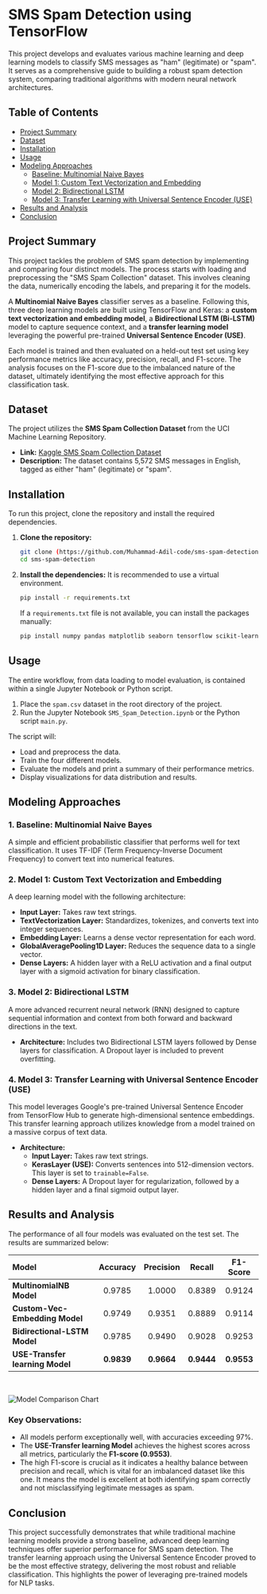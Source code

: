 # SMS Spam Detection using TensorFlow

This project develops and evaluates various machine learning and deep learning models to classify SMS messages as "ham" (legitimate) or "spam". It serves as a comprehensive guide to building a robust spam detection system, comparing traditional algorithms with modern neural network architectures.



## Table of Contents
- [Project Summary](#project-summary)
- [Dataset](#dataset)
- [Installation](#installation)
- [Usage](#usage)
- [Modeling Approaches](#modeling-approaches)
  - [Baseline: Multinomial Naive Bayes](#1-baseline-multinomial-naive-bayes)
  - [Model 1: Custom Text Vectorization and Embedding](#2-model-1-custom-text-vectorization-and-embedding)
  - [Model 2: Bidirectional LSTM](#3-model-2-bidirectional-lstm)
  - [Model 3: Transfer Learning with Universal Sentence Encoder (USE)](#4-model-3-transfer-learning-with-universal-sentence-encoder-use)
- [Results and Analysis](#results-and-analysis)
- [Conclusion](#conclusion)

## Project Summary
This project tackles the problem of SMS spam detection by implementing and comparing four distinct models. The process starts with loading and preprocessing the "SMS Spam Collection" dataset. This involves cleaning the data, numerically encoding the labels, and preparing it for the models.

A **Multinomial Naive Bayes** classifier serves as a baseline. Following this, three deep learning models are built using TensorFlow and Keras: a **custom text vectorization and embedding model**, a **Bidirectional LSTM (Bi-LSTM)** model to capture sequence context, and a **transfer learning model** leveraging the powerful pre-trained **Universal Sentence Encoder (USE)**.

Each model is trained and then evaluated on a held-out test set using key performance metrics like accuracy, precision, recall, and F1-score. The analysis focuses on the F1-score due to the imbalanced nature of the dataset, ultimately identifying the most effective approach for this classification task.

## Dataset
The project utilizes the **SMS Spam Collection Dataset** from the UCI Machine Learning Repository.
- **Link:** [Kaggle SMS Spam Collection Dataset](https://www.kaggle.com/datasets/uciml/sms-spam-collection-dataset)
- **Description:** The dataset contains 5,572 SMS messages in English, tagged as either "ham" (legitimate) or "spam".

## Installation
To run this project, clone the repository and install the required dependencies.

1.  **Clone the repository:**
    ```bash
    git clone (https://github.com/Muhammad-Adil-code/sms-spam-detection-using-ML.git)
    cd sms-spam-detection
    ```

2.  **Install the dependencies:**
    It is recommended to use a virtual environment.
    ```bash
    pip install -r requirements.txt
    ```
    If a `requirements.txt` file is not available, you can install the packages manually:
    ```bash
    pip install numpy pandas matplotlib seaborn tensorflow scikit-learn tensorflow_hub
    ```

## Usage
The entire workflow, from data loading to model evaluation, is contained within a single Jupyter Notebook or Python script.

1.  Place the `spam.csv` dataset in the root directory of the project.
2.  Run the Jupyter Notebook `SMS_Spam_Detection.ipynb` or the Python script `main.py`.

The script will:
- Load and preprocess the data.
- Train the four different models.
- Evaluate the models and print a summary of their performance metrics.
- Display visualizations for data distribution and results.

## Modeling Approaches

### 1. Baseline: Multinomial Naive Bayes
A simple and efficient probabilistic classifier that performs well for text classification. It uses TF-IDF (Term Frequency-Inverse Document Frequency) to convert text into numerical features.

### 2. Model 1: Custom Text Vectorization and Embedding
A deep learning model with the following architecture:
- **Input Layer:** Takes raw text strings.
- **TextVectorization Layer:** Standardizes, tokenizes, and converts text into integer sequences.
- **Embedding Layer:** Learns a dense vector representation for each word.
- **GlobalAveragePooling1D Layer:** Reduces the sequence data to a single vector.
- **Dense Layers:** A hidden layer with a ReLU activation and a final output layer with a sigmoid activation for binary classification.

### 3. Model 2: Bidirectional LSTM
A more advanced recurrent neural network (RNN) designed to capture sequential information and context from both forward and backward directions in the text.
- **Architecture:** Includes two Bidirectional LSTM layers followed by Dense layers for classification. A Dropout layer is included to prevent overfitting.

### 4. Model 3: Transfer Learning with Universal Sentence Encoder (USE)
This model leverages Google's pre-trained Universal Sentence Encoder from TensorFlow Hub to generate high-dimensional sentence embeddings. This transfer learning approach utilizes knowledge from a model trained on a massive corpus of text data.
- **Architecture:**
  - **Input Layer:** Takes raw text strings.
  - **KerasLayer (USE):** Converts sentences into 512-dimension vectors. This layer is set to `trainable=False`.
  - **Dense Layers:** A Dropout layer for regularization, followed by a hidden layer and a final sigmoid output layer.

## Results and Analysis
The performance of all four models was evaluated on the test set. The results are summarized below:

| Model                        | Accuracy | Precision | Recall | F1-Score |
| :--------------------------- | :------: | :-------: | :----: | :------: |
| **MultinomialNB Model** |  0.9785  |  1.0000   | 0.8389 |  0.9124  |
| **Custom-Vec-Embedding Model**|  0.9749  |  0.9351   | 0.8889 |  0.9114  |
| **Bidirectional-LSTM Model** |  0.9785  |  0.9490   | 0.9028 |  0.9253  |
| **USE-Transfer learning Model**| **0.9839** | **0.9664** | **0.9444** | **0.9553** |

<br>

![Model Comparison Chart](https://i.imgur.com/k2m3V0h.png)

### Key Observations:
- All models perform exceptionally well, with accuracies exceeding 97%.
- The **USE-Transfer learning Model** achieves the highest scores across all metrics, particularly the **F1-score (0.9553)**.
- The high F1-score is crucial as it indicates a healthy balance between precision and recall, which is vital for an imbalanced dataset like this one. It means the model is excellent at both identifying spam correctly and not misclassifying legitimate messages as spam.

## Conclusion
This project successfully demonstrates that while traditional machine learning models provide a strong baseline, advanced deep learning techniques offer superior performance for SMS spam detection. The transfer learning approach using the Universal Sentence Encoder proved to be the most effective strategy, delivering the most robust and reliable classification. This highlights the power of leveraging pre-trained models for NLP tasks.
